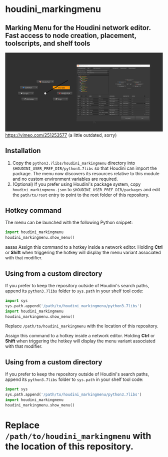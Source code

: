 # houdini_markingmenu
## Marking Menu for the Houdini network editor. Fast access to node creation, placement, toolscripts, and shelf tools

![Image of the Menu and Editor](/python3.7libs/houdini_markingmenu/docs/mm_screenshot.jpg?raw=true)
https://vimeo.com/251253577 (a little outdated, sorry)

## Installation
1. Copy the `python3.7libs/houdini_markingmenu` directory into
   `$HOUDINI_USER_PREF_DIR/python3.7libs` so that Houdini can import the
   package.  The menu now discovers its resources relative to this module and
   no custom environment variables are required.
2. (Optional) If you prefer using Houdini's package system, copy
   `houdini_markingmenu.json` to `$HOUDINI_USER_PREF_DIR/packages` and edit the
   `path/to/root` entry to point to the root folder of this repository.

## Hotkey command
The menu can be launched with the following Python snippet:

```python
import houdini_markingmenu
houdini_markingmenu.show_menu()
```
aasas
Assign this command to a hotkey inside a network editor. Holding **Ctrl** or
**Shift** when triggering the hotkey will display the menu variant associated
with that modifier.

## Using from a custom directory
If you prefer to keep the repository outside of Houdini's search paths,
append its `python3.7libs` folder to ``sys.path`` in your shelf tool code:

```python
import sys
sys.path.append('/path/to/houdini_markingmenu/python3.7libs')
import houdini_markingmenu
houdini_markingmenu.show_menu()
```

Replace ``/path/to/houdini_markingmenu`` with the location of this repository.


Assign this command to a hotkey inside a network editor. Holding **Ctrl** or
**Shift** when triggering the hotkey will display the menu variant associated
with that modifier.

## Using from a custom directory
If you prefer to keep the repository outside of Houdini's search paths,
append its `python3.7libs` folder to ``sys.path`` in your shelf tool code:

```python
import sys
sys.path.append('/path/to/houdini_markingmenu/python3.7libs')
import houdini_markingmenu
houdini_markingmenu.show_menu()
```

Replace ``/path/to/houdini_markingmenu`` with the location of this repository.
=======
```

